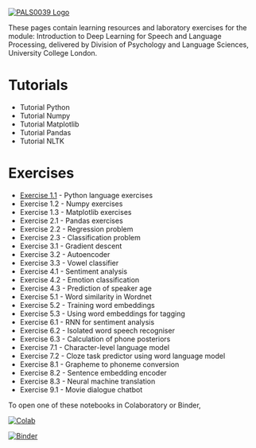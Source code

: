 [![PALS0039 Logo](https://www.phon.ucl.ac.uk/courses/pals0039/images/pals0039logo.png)](https://www.phon.ucl.ac.uk/courses/pals0039/)

These pages contain learning resources and laboratory exercises for the module: Introduction to Deep Learning for Speech and Language Processing, delivered by Division of Psychology and Language Sciences, University College London.

# Tutorials

* Tutorial Python
* Tutorial Numpy
* Tutorial Matplotlib
* Tutorial Pandas
* Tutorial NLTK

# Exercises

* [Exercise 1.1](https://github.com/mhuckvale/pals0039/blob/master/Exercise_1_1.ipynb) - Python language exercises
* Exercise 1.2 - Numpy exercises
* Exercise 1.3 - Matplotlib exercises
* Exercise 2.1 - Pandas exercises
* Exercise 2.2 - Regression problem
* Exercise 2.3 - Classification problem
* Exercise 3.1 - Gradient descent
* Exercise 3.2 - Autoencoder
* Exercise 3.3 - Vowel classifier
* Exercise 4.1 - Sentiment analysis
* Exercise 4.2 - Emotion classification
* Exercise 4.3 - Prediction of speaker age
* Exercise 5.1 - Word similarity in Wordnet
* Exercise 5.2 - Training word embeddings
* Exercise 5.3 - Using word embeddings for tagging
* Exercise 6.1 - RNN for sentiment analysis
* Exercise 6.2 - Isolated word speech recogniser
* Exercise 6.3 - Calculation of phone posteriors
* Exercise 7.1 - Character-level language model
* Exercise 7.2 - Cloze task predictor using word language model
* Exercise 8.1 - Grapheme to phoneme conversion
* Exercise 8.2 - Sentence embedding encoder
* Exercise 8.3 - Neural machine translation
* Exercise 9.1 - Movie dialogue chatbot

To open one of these notebooks in Colaboratory or Binder, 

[![Colab](https://colab.research.google.com/assets/colab-badge.svg)](https://colab.research.google.com/)

[![Binder](https://mybinder.org/badge_logo.svg)](https://mybinder.org/v2/gh/mhuckvale/pals0039/master)

